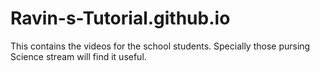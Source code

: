 # Ravin-s-Tutorial.github.io
This contains the videos for the school students. Specially those pursing Science stream will find it useful.
